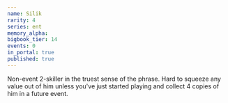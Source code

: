 ```yaml
---
name: Silik
rarity: 4
series: ent
memory_alpha:
bigbook_tier: 14
events: 0
in_portal: true
published: true
---
```


Non-event 2-skiller in the truest sense of the phrase. Hard to squeeze any value out of him unless you've just started playing and collect 4 copies of him in a future event.
